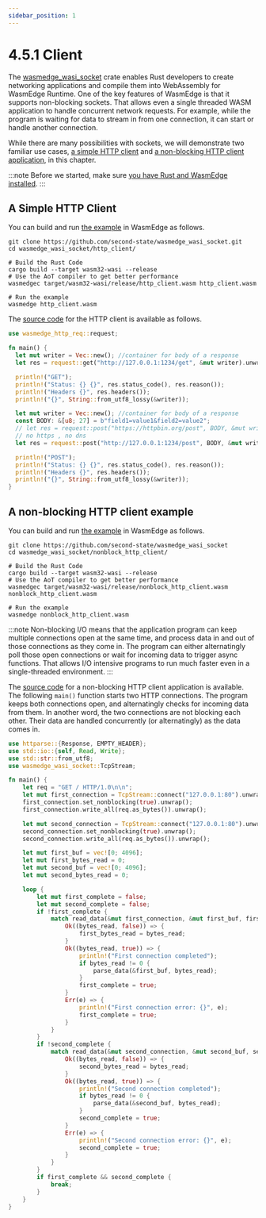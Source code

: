 ```yaml
---
sidebar_position: 1
---
```


# 4.5.1 Client

The [wasmedge_wasi_socket](https://github.com/second-state/wasmedge_wasi_socket) crate enables Rust developers to create networking applications and compile them into WebAssembly for WasmEdge Runtime. One of the key features of WasmEdge is that it supports non-blocking sockets. That allows even a single threaded WASM application to handle concurrent network requests. For example, while the program is waiting for data to stream in from one connection, it can start or handle another connection.

While there are many possibilities with sockets, we will demonstrate two familiar use cases, [a simple HTTP client](#a-simple-http-client) and [a non-blocking HTTP client application](#a-non-blocking-http-client-example), in this chapter.

<!-- prettier-ignore -->
:::note
Before we started, make sure [you have Rust and WasmEdge installed](../setup).
:::

## A Simple HTTP Client

You can build and run [the example](https://github.com/second-state/wasmedge_wasi_socket/tree/main/examples/http_client) in WasmEdge as follows.

```
git clone https://github.com/second-state/wasmedge_wasi_socket.git
cd wasmedge_wasi_socket/http_client/

# Build the Rust Code
cargo build --target wasm32-wasi --release
# Use the AoT compiler to get better performance
wasmedgec target/wasm32-wasi/release/http_client.wasm http_client.wasm

# Run the example
wasmedge http_client.wasm
```

The [source code](https://github.com/second-state/wasmedge_wasi_socket/tree/main/examples/http_client) for the HTTP client is available as follows.

```rust
use wasmedge_http_req::request;

fn main() {
  let mut writer = Vec::new(); //container for body of a response
  let res = request::get("http://127.0.0.1:1234/get", &mut writer).unwrap();

  println!("GET");
  println!("Status: {} {}", res.status_code(), res.reason());
  println!("Headers {}", res.headers());
  println!("{}", String::from_utf8_lossy(&writer));

  let mut writer = Vec::new(); //container for body of a response
  const BODY: &[u8; 27] = b"field1=value1&field2=value2";
  // let res = request::post("https://httpbin.org/post", BODY, &mut writer).unwrap();
  // no https , no dns
  let res = request::post("http://127.0.0.1:1234/post", BODY, &mut writer).unwrap();

  println!("POST");
  println!("Status: {} {}", res.status_code(), res.reason());
  println!("Headers {}", res.headers());
  println!("{}", String::from_utf8_lossy(&writer));
}
```

## A non-blocking HTTP client example

You can build and run [the example](https://github.com/second-state/wasmedge_wasi_socket/tree/main/examples/nonblock_http_client) in WasmEdge as follows.

```
git clone https://github.com/second-state/wasmedge_wasi_socket
cd wasmedge_wasi_socket/nonblock_http_client/

# Build the Rust Code
cargo build --target wasm32-wasi --release
# Use the AoT compiler to get better performance
wasmedgec target/wasm32-wasi/release/nonblock_http_client.wasm nonblock_http_client.wasm

# Run the example
wasmedge nonblock_http_client.wasm
```

<!-- prettier-ignore -->
:::note
Non-blocking I/O means that the application program can keep multiple connections open at the same time, and process data in and out of those connections as they come in. The program can either alternatingly poll those open connections or wait for incoming data to trigger async functions. That allows I/O intensive programs to run much faster even in a single-threaded environment.
:::

The [source code](https://github.com/second-state/wasmedge_wasi_socket/tree/main/examples/nonblock_http_client) for a non-blocking HTTP client application is available. The following `main()` function starts two HTTP connections. The program keeps both connections open, and alternatingly checks for incoming data from them. In another word, the two connections are not blocking each other. Their data are handled concurrently (or alternatingly) as the data comes in.

```rust
use httparse::{Response, EMPTY_HEADER};
use std::io::{self, Read, Write};
use std::str::from_utf8;
use wasmedge_wasi_socket::TcpStream;

fn main() {
    let req = "GET / HTTP/1.0\n\n";
    let mut first_connection = TcpStream::connect("127.0.0.1:80").unwrap();
    first_connection.set_nonblocking(true).unwrap();
    first_connection.write_all(req.as_bytes()).unwrap();

    let mut second_connection = TcpStream::connect("127.0.0.1:80").unwrap();
    second_connection.set_nonblocking(true).unwrap();
    second_connection.write_all(req.as_bytes()).unwrap();

    let mut first_buf = vec![0; 4096];
    let mut first_bytes_read = 0;
    let mut second_buf = vec![0; 4096];
    let mut second_bytes_read = 0;

    loop {
        let mut first_complete = false;
        let mut second_complete = false;
        if !first_complete {
            match read_data(&mut first_connection, &mut first_buf, first_bytes_read) {
                Ok((bytes_read, false)) => {
                    first_bytes_read = bytes_read;
                }
                Ok((bytes_read, true)) => {
                    println!("First connection completed");
                    if bytes_read != 0 {
                        parse_data(&first_buf, bytes_read);
                    }
                    first_complete = true;
                }
                Err(e) => {
                    println!("First connection error: {}", e);
                    first_complete = true;
                }
            }
        }
        if !second_complete {
            match read_data(&mut second_connection, &mut second_buf, second_bytes_read) {
                Ok((bytes_read, false)) => {
                    second_bytes_read = bytes_read;
                }
                Ok((bytes_read, true)) => {
                    println!("Second connection completed");
                    if bytes_read != 0 {
                        parse_data(&second_buf, bytes_read);
                    }
                    second_complete = true;
                }
                Err(e) => {
                    println!("Second connection error: {}", e);
                    second_complete = true;
                }
            }
        }
        if first_complete && second_complete {
            break;
        }
    }
}
```
